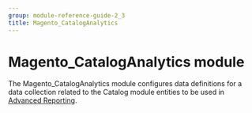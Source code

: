 ```yaml
---
group: module-reference-guide-2_3
title: Magento_CatalogAnalytics
---
```


# Magento_CatalogAnalytics module

The Magento_CatalogAnalytics module configures data definitions for a data collection related to the Catalog module entities to be used in [Advanced Reporting](http://devdocs.magento.com/guides/v2.2/advanced-reporting/modules.html).


